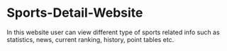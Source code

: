 # Sports-Detail-Website 
In this website user can view different type of sports related info such as statistics, news, current ranking, history, point tables etc.
